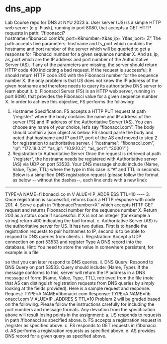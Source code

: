 # dns_app
Lab Course repo for DNS at NYU 2023
a. User server (US) is a simple HTTP web server (e.g. Flask), running in
port 8080, that accepts a GET HTTP requests in path: “/fibonacci?hostname=fibonacci.com&fs_port=K&number=X&as_ip=
Y&as_port= Z”
The path accepts five parameters: hostname and fs_port which contains the hostname and port number of the server which will be queried to get a response for Fibonacci number for a given sequence number X. And as_ip, as_port which are the IP address and port number of the Authoritative Server (AS). If any of the parameters are missing, the server should return HTTP code 400 indicating a bad request. If the request is successful, it should return HTTP code 200 with the Fibonacci number for the sequence number X. the only problem is that US does not know the IP address of the given hostname and therefore needs to query its authoritative DNS server to learn about it.
b. Fibonacci Server (FS) is an HTTP web server, running in port 9090, that provides the Fibonacci value for a given sequence number X. In order to achieve this objective, FS performs the following:
1. Hostname Specification: FS accepts a HTTP PUT request at path “/register” where the body contains the name and IP address of the server (FS) and IP address of the Authoritative Server (AS). You can
choose any name of your choice, let’s say “fibonacci.com”. The body should contain a json object as below. FS should parse the body and noted that hostname and IP and IP, port of the AS and moved to step 2 for registration to authoritative server.
{
“hostname”:
“fibonacci.com”, “ip”: “172.18.0.2”, “as_ip”: “10.9.10.2”, “as_port”: “30001”
}
2. Registration to Authoritative Server Once the request is retrieved at path “/register”, the hostname needs be registered with Authoritative server (AS) via UDP on port 53533. Your DNS message should include (Name, Value, Type, TTL) where the type in this case is “A” and TTL in seconds. Below is a simplified DNS registration request (please follow the format as below -- without the dashes--, each line ends with a new line):
----
TYPE=A NAME=fi bonacci.co m
V ALUE=I P_ADDR ESS TTL=10 ----
3. Once registration is successful, returns back a HTTP response with code 201.
4. Serve a path in “/fibonacci?number=X” which accepts HTTP GET request and returns Fibonacci number for the sequence number X. Return 200 as a status code if successful. If X is not an integer (for example a string) return 400 indicating the bad format.
c. Authoritative Server (AS) is the authoritative server for US. It has two duties. First is to handle the registration requests to pair hostnames to IP, second is to be able to respond to DNS queries from clients.
i. Registration: Accept a UDP connection on port 53533 and register Type A DNS record into the database. Hint: You need to store the value in somewhere persistent, for example in a file

so that you can later respond to DNS queries.
ii. DNS Query: Respond to DNS Query on port 53533. Query
should include: (Name, Type). If the message conforms to this, server will return the IP address in a DNS message of form: (Name, Value, Type, TTL), retrieved from the file (note that AS can distinguish registration requests from DNS queries by simply looking at the fields provided). Here is a sample request and response:
Request: TYPE=A
NAME=fibonacci.com
Response: TYPE=A
NAME=fib onacci.com V ALUE=IP _ADDRES S TTL=10
Problem 2 will be graded based on the following. Please follow the instructions carefully for including the port numbers and message formats. Any deviation from the specification above will result losing points in the assignment:
a. US responds to requests in path /fibonacci as specified above.
b. FS accepts a registration request in /register as specified above.
c. FS responds to GET requests in /fibonacci.
d. AS performs a registration requests as specified above.
e. AS provides DNS record for a given query as specified above.
